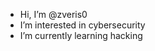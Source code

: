 - Hi, I’m @zveris0
- I’m interested in cybersecurity
- I’m currently learning hacking

<!---
zveris0/zveris0 is a ✨ special ✨ repository because its `README.md` (this file) appears on your GitHub profile.
You can click the Preview link to take a look at your changes.
--->
